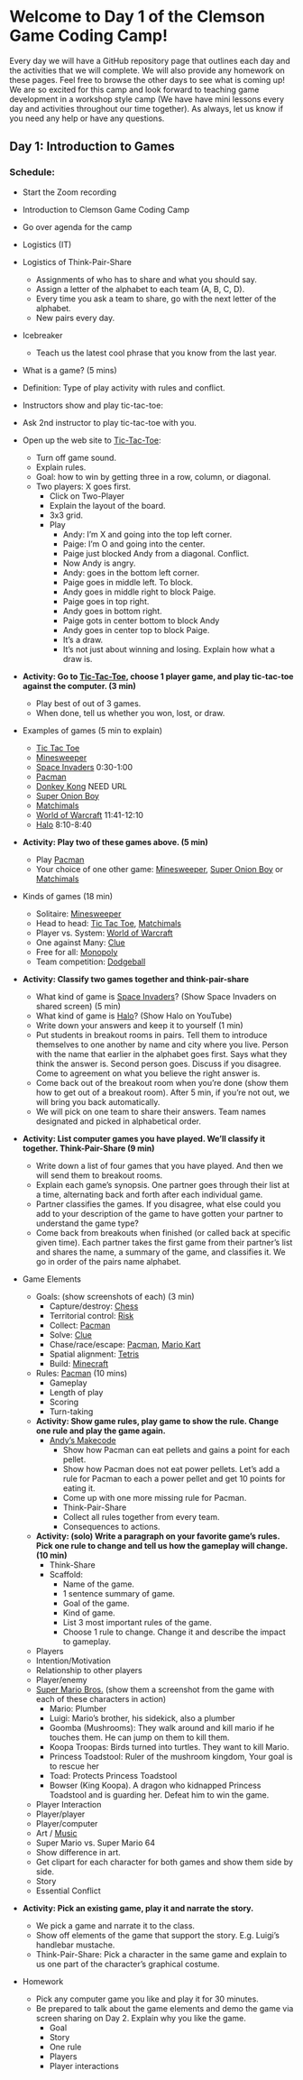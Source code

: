 
# Welcome to Day 1 of the Clemson Game Coding Camp!

Every day we will have a GitHub repository page that outlines each day and the activities that we will complete.  We will also provide any homework on these pages.  Feel free to browse the other days to see what is coming up! We are so excited for this camp and look forward to teaching game development in a workshop style camp (We have have mini lessons every day and activities throughout our time together).  As always, let us know if you need any help or have any questions.  

## Day 1: Introduction to Games
### Schedule:
- Start the Zoom recording 
- Introduction to Clemson Game Coding Camp 
- Go over agenda for the camp
- Logistics (IT) 
- Logistics of Think-Pair-Share 
  - Assignments of who has to share and what you should say. 
  - Assign a letter of the alphabet to each team (A, B, C, D). 
  - Every time you ask a team to share, go with the next letter of the alphabet. 
  - New pairs every day. 
- Icebreaker
  - Teach us the latest cool phrase that you know from the last year. 
- What is a game? (5 mins) 

- Definition: Type of play activity with rules and conflict. 

- Instructors show and play tic-tac-toe: 

- Ask 2nd instructor to play tic-tac-toe with you. 

- Open up the web site to [Tic-Tac-Toe](https://gametable.org/games/tic-tac-toe/): 

  - Turn off game sound. 
  - Explain rules. 
  - Goal: how to win by getting three in a row, column, or diagonal. 
  - Two players: X goes first. 
    - Click on Two-Player 
    - Explain the layout of the board. 
    - 3x3 grid. 
    - Play
      - Andy: I’m X and going into the top left corner. 
      - Paige: I’m O and going into the center. 
      - Paige just blocked Andy from a diagonal. Conflict. 
      - Now Andy is angry. 
      - Andy: goes in the bottom left corner. 
      - Paige goes in middle left. To block. 
      - Andy goes in middle right to block Paige. 
      - Paige goes in top right. 
      - Andy goes in bottom right. 
      - Paige gots in center bottom to block Andy 
      - Andy goes in center top to block Paige. 
      - It’s a draw. 
      - It’s not just about winning and losing. Explain how what a draw is. 
 - **Activity: Go to [Tic-Tac-Toe](https://gametable.org/games/tic-tac-toe/), choose 1 player game, and play tic-tac-toe against the computer. (3 min)** 
    - Play best of out of 3 games. 
    - When done, tell us whether you won, lost, or draw. 

- Examples of games (5 min to explain) 

  - [Tic Tac Toe](https://gametable.org/games/tic-tac-toe/) 
  - [Minesweeper](http://minesweeperonline.com) 
  - [Space Invaders](https://www.youtube.com/watch?v=MU4psw3ccUI) 0:30-1:00 
  - [Pacman](https://www.google.com/logos/2010/pacman10-i.html) 
  - [Donkey Kong]() NEED URL 
  - [Super Onion Boy](https://www.crazygames.com/game/super-onion-boy) 
  - [Matchimals](https://www.matchimals.fun) 
  - [World of Warcraft](https://www.youtube.com/watch?v=zw08msIj6qQ) 11:41-12:10 
  - [Halo](https://www.youtube.com/watch?v=iTR1VJoJZVQ) 8:10-8:40 

 - **Activity: Play two of these games above. (5 min)**
    - Play [Pacman](https://www.google.com/logos/2010/pacman10-i.html) 
    - Your choice of one other game: [Minesweeper](http://minesweeperonline.com), [Super Onion Boy](https://www.crazygames.com/game/super-onion-boy) or [Matchimals](https://www.matchimals.fun)

- Kinds of games (18 min) 
  - Solitaire: [Minesweeper](http://minesweeperonline.com) 
  - Head to head: [Tic Tac Toe](https://gametable.org/games/tic-tac-toe/), [Matchimals](https://www.matchimals.fun) 
  - Player vs. System: [World of Warcraft](https://www.youtube.com/watch?v=zw08msIj6qQ) 
  - One against Many: [Clue](https://www.youtube.com/watch?v=2SW_RbaHPJU) 
  - Free for all: [Monopoly](https://www.youtube.com/watch?v=AuWvMgYv03g) 
  - Team competition: [Dodgeball](https://www.youtube.com/watch?v=bJ1vEQKX-hE) 
- **Activity: Classify two games together and think-pair-share**
  - What kind of game is [Space Invaders](https://www.youtube.com/watch?v=MU4psw3ccUI)? (Show Space Invaders on shared screen) (5 min) 
  - What kind of game is [Halo](https://www.youtube.com/watch?v=iTR1VJoJZVQ)? (Show Halo on YouTube) 
  - Write down your answers and keep it to yourself (1 min) 
  - Put students in breakout rooms in pairs. Tell them to introduce themselves to one another by name and city where you live. Person with the name that earlier in the alphabet goes first. Says what they think the answer is. Second person goes. Discuss if you disagree. Come to agreement on what you believe the right answer is. 
  - Come back out of the breakout room when you’re done (show them how to get out of a breakout room). After 5 min, if you’re not out, we will bring you back automatically. 
  - We will pick on one team to share their answers. Team names designated and picked in alphabetical order. 
- **Activity: List computer games you have played. We’ll classify it together. Think-Pair-Share (9 min)** 
  - Write down a list of four games that you have played. And then we will send them to breakout rooms. 
  - Explain each game’s synopsis. One partner goes through their list at a time, alternating back and forth after each individual game. 
  - Partner classifies the games. If you disagree, what else could you add to your description of the game to have gotten your partner to understand the game type? 
  - Come back from breakouts when finished (or called back at specific given time). Each partner takes the first game from their partner’s list and shares the name, a summary of the game, and classifies it. We go in order of the pairs name alphabet. 
- Game Elements 
  - Goals: (show screenshots of each) (3 min) 
    - Capture/destroy: [Chess](https://www.chess.com/play/computer) 
    - Territorial control: [Risk](https://www.warzone.com/) 
    - Collect: [Pacman](https://www.google.com/logos/2010/pacman10-i.html)  
    - Solve: [Clue](https://www.youtube.com/watch?v=2SW_RbaHPJU)  
    - Chase/race/escape: [Pacman](https://www.google.com/logos/2010/pacman10-i.html), [Mario Kart](https://www.youtube.com/watch?v=qktchbR-EX4) 
    - Spatial alignment: [Tetris](https://www.mathsisfun.com/games/tetris.html) 
    - Build: [Minecraft](https://www.youtube.com/watch?v=HgjO8sOmQrM) 
  - Rules: [Pacman](https://www.google.com/logos/2010/pacman10-i.html)  (10 mins)
    - Gameplay 
    - Length of play 
    - Scoring 
    - Turn-taking 
  - **Activity: Show game rules, play game to show the rule. Change one rule and play the game again.** 
    - [Andy’s Makecode](https://makecode.com/_g9tXFKfU2Hxt) 
      - Show how Pacman can eat pellets and gains a point for each pellet. 
      - Show how Pacman does not eat power pellets. Let’s add a rule for Pacman to each a power pellet and get 10 points for eating it. 
      - Come up with one more missing rule for Pacman. 
      - Think-Pair-Share 
      - Collect all rules together from every team. 
      - Consequences to actions. 
  - **Activity: (solo) Write a paragraph on your favorite game’s rules. Pick one rule to change and tell us how the gameplay will change. (10 min)** 
    - Think-Share 
    - Scaffold: 
      - Name of the game. 
      - 1 sentence summary of game. 
      - Goal of the game. 
      - Kind of game. 
      - List 3 most important rules of the game. 
      - Choose 1 rule to change. Change it and describe the impact to gameplay. 
  - Players 
  - Intention/Motivation 
  - Relationship to other players 
  - Player/enemy 
  - [Super Mario Bros.](https://www.youtube.com/watch?v=_KdWbAUK1PI) (show them a screenshot from the game with each of these characters in action) 
    - Mario: Plumber 
    - Luigi: Mario’s brother, his sidekick, also a plumber 
    - Goomba (Mushrooms): They walk around and kill mario if he touches them. He can jump on them to kill them. 
    - Koopa Troopas: Birds turned into turtles. They want to kill Mario. 
    - Princess Toadstool: Ruler of the mushroom kingdom, Your goal is to rescue her 
    - Toad: Protects Princess Toadstool 
    - Bowser (King Koopa). A dragon who kidnapped Princess Toadstool and is guarding her. Defeat him to win the game. 
  - Player Interaction 
  - Player/player 
  - Player/computer 
  - Art / [Music](https://www.youtube.com/watch?v=_9bB7r0M9kg) 
  - Super Mario vs. Super Mario 64 
  - Show difference in art. 
  - Get clipart for each character for both games and show them side by side. 
  - Story 
  - Essential Conflict 
- **Activity: Pick an existing game, play it and narrate the story.** 
  - We pick a game and narrate it to the class. 
  - Show off elements of the game that support the story. E.g. Luigi’s handlebar mustache. 
  - Think-Pair-Share: Pick a character in the same game and explain to us one part of the character’s graphical costume. 
- Homework 
  - Pick any computer game you like and play it for 30 minutes. 
  - Be prepared to talk about the game elements and demo the game via screen sharing on Day 2. Explain why you like the game. 
    - Goal 
    - Story 
    - One rule 
    - Players 
    - Player interactions 
